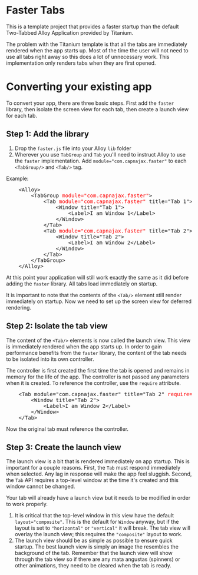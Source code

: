
# Faster Tabs

This is a template project that provides a faster startup than the default Two-Tabbed Alloy Application provided by Titanium.

The problem with the Titanium template is that all the tabs are immediately rendered when the app starts up. Most of the time the user will not need to use all tabs right away so this does a lot of unnecessary work. This implementation only renders tabs when they are first opened.

# Converting your existing app

To convert your app, there are three basic steps. First add the `faster` library, then isolate the screen view for each tab, then create a launch view for each tab.

## Step 1: Add the library

1. Drop the `faster.js` file into your Alloy `lib` folder
2. Wherever you use `TabGroup` and `Tab` you'll need to instruct Alloy to use the `faster` implementation. Add `module="com.capnajax.faster"` to each `<TabGroup/>` and `<Tab/>` tag.

Example:

<pre>
	&lt;Alloy&gt;
		&lt;TabGroup <span style="color:red">module="com.capnajax.faster"</span>&gt;
			&lt;Tab <span style="color:red">module="com.capnajax.faster"</span> title="Tab 1"&gt;
				&lt;Window title="Tab 1"&gt;
					&lt;Label>I am Window 1&lt;/Label&gt;
				&lt;/Window&gt;
			&lt;/Tab&gt;
			&lt;Tab <span style="color:red">module="com.capnajax.faster"</span> title="Tab 2"&gt;
				&lt;Window title="Tab 2"&gt;
					&lt;Label&gt;I am Window 2&lt;/Label&gt;
				&lt;/Window&gt;
			&lt;/Tab&gt;
		&lt;/TabGroup&gt;
	&lt;/Alloy&gt;
</pre>

At this point your application will still work exactly the same as it did before adding the `faster` library. All tabs load immediately on startup.

It is important to note that the contents of the `<Tab/>` element still render immediately on startup. Now we need to set up the screen view for deferred rendering.

## Step 2: Isolate the tab view

The content of the `<Tab/>` elements is now called the launch view. This view is immediately rendered when the app starts up. In order to gain performance benefits from the `faster` library, the content of the tab needs to be isolated into its own controller.

The controller is first created the first time the tab is opened and remains in memory for the life of the app. The controller is not passed any parameters when it is created. To reference the controller, use the `require` attribute.

<pre>
	&lt;Tab module="com.capnajax.faster" title="Tab 2" <span style="color:red">require="complexView1"</span>&gt;
		&lt;Window title="Tab 2"&gt;
			&lt;Label&gt;I am Window 2&lt;/Label&gt;
		&lt;/Window&gt;
	&lt;/Tab&gt;
</pre>

Now the original tab must reference the controller. 

## Step 3: Create the launch view

The launch view is a bit that is rendered immediately on app startup. This is important for a couple reasons. First, the `Tab` must respond immediately when selected. Any lag in response will make the app feel sluggish. Second, the `Tab` API requires a top-level window at the time it's created and this window cannot be changed.

Your tab will already have a launch view but it needs to be modified in order to work properly.

1. It is critical that the top-level window in this view have the default `layout="composite"`. This is the default for `Window` anyway, but if the layout is set to `"horizontal"` or `"vertical"` it will break. The tab view will overlay the launch view; this requires the `"composite"` layout to work.
2. The launch view should be as simple as possible to ensure quick startup. The best launch view is simply an image the resembles the background of the tab. Remember that the launch view will show through the tab view so if there are any mata angustas (spinners) or other animations, they need to be cleared when the tab is ready.












